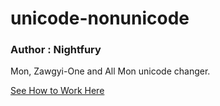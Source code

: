 # unicode-nonunicode

### Author : Nightfury

Mon, Zawgyi-One and All Mon unicode changer.

[See How to Work Here](https://fonts.nightfury.com/ "Unicode Changer")
